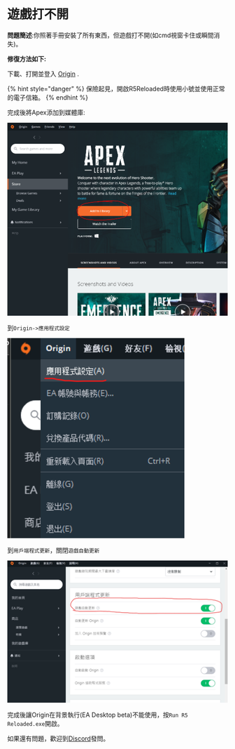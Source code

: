 # 遊戲打不開

**問題簡述**:‌你照著手冊安裝了所有東西，但遊戲打不開\(如cmd視窗卡住或瞬間消失\)。‌

**修復方法如下:**

下載、打開並登入 [Origin](https://www.origin.com/usa/en-us/store/download) .

{% hint style="danger" %}
保險起見，開啟R5Reloaded時使用小號並使用正常的電子信箱。
{% endhint %}

完成後將Apex添加到媒體庫:

![](../../.gitbook/assets/image%20%2819%29.png)

到`Origin->應用程式設定`

![](../../.gitbook/assets/image%20%2824%29.png)

到`用戶端程式更新`，關閉`遊戲自動更新`

![](../../.gitbook/assets/image%20%2823%29.png)

完成後讓Origin在背景執行\(EA Desktop beta\)不能使用，按`Run R5 Reloaded.exe`開啟。 

如果還有問題，歡迎到[Discord](https://discord.gg/JPb3NAWChv)發問。

